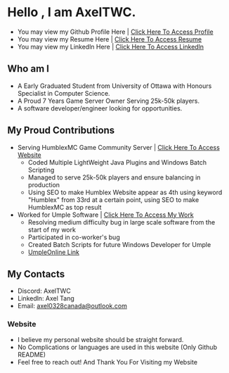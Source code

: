 # Hello , I am AxelTWC. 
- You may view my Github Profile Here | [Click Here To Access Profile](https://github.com/AxelTWC)
- You may view my Resume Here | [Click Here To Access Resume](https://axeltwc.github.io/AxelTang-Resume.pdf)
- You may view my Linkedln Here | [Click Here To Access Linkedln](https://www.linkedin.com/in/axel-tang-2b22572b6/)

## Who am I 
- A Early Graduated Student from University of Ottawa with Honours Specialist in Computer Science.
- A Proud 7 Years Game Server Owner Serving 25k-50k players.
- A software developer/engineer looking for opportunities.

## My Proud Contributions
- Serving HumblexMC Game Community Server | [Click Here To Access Website](https://humblex.net)
  - Coded Multiple LightWeight Java Plugins and Windows Batch Scripting
  - Managed to serve 25k-50k players and ensure balancing in production
  - Using SEO to make Humblex Website appear as 4th using keyword "Humblex" from 33rd at a certain point, using SEO to make HumblexMC as top result 
- Worked for Umple Software | [Click Here To Access My Work](https://github.com/umple/umple/issues?q=involves%3AAxelTWC+sort%3Acreated-asc+)
  - Resolving medium difficulty bug in large scale software from the start of my work
  - Participated in co-worker's bug
  - Created Batch Scripts for future Windows Developer for Umple
  - [UmpleOnline Link](https://cruise.umple.org/umpleonline/)
## My Contacts
- Discord: AxelTWC
- Linkedln: Axel Tang
- Email: axel0328canada@outlook.com

### Website
- I believe my personal website should be straight forward.
- No Complications or languages are used in this website (Only Github README)
- Feel free to reach out! And Thank You For Visiting my Website
